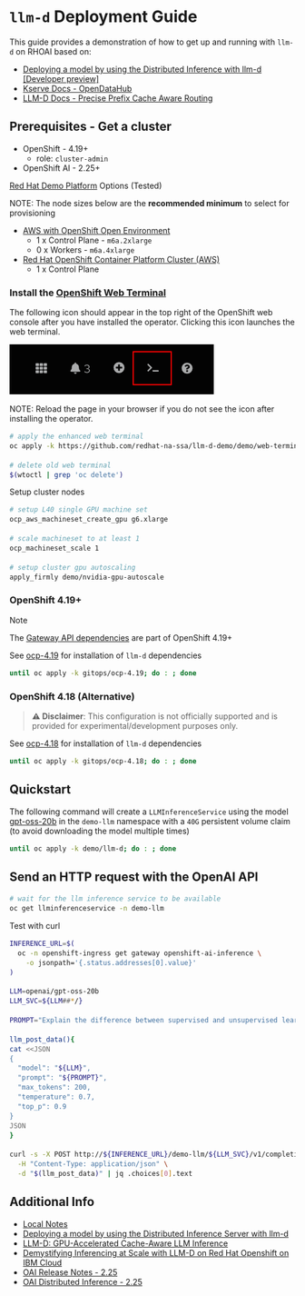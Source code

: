 # `llm-d` Deployment Guide

This guide provides a demonstration of how to get up and running with `llm-d` on RHOAI based on:

- <a href="https://access.redhat.com/articles/7131048" target="_blank">Deploying a model by using the Distributed Inference with llm-d [Developer preview]</a>
- <a href="https://github.com/opendatahub-io/kserve/tree/release-v0.15/docs/samples/llmisvc/ocp-4-18-setup" target="_blank">Kserve Docs - OpenDataHub</a>
- <a href="https://github.com/llm-d/llm-d/blob/main/guides/precise-prefix-cache-aware/README.md" target="_blank">LLM-D Docs - Precise Prefix Cache Aware Routing</a>

## Prerequisites - Get a cluster

- OpenShift - 4.19+
  - role: `cluster-admin`
- OpenShift AI - 2.25+

[Red Hat Demo Platform](https://demo.redhat.com) Options (Tested)

NOTE: The node sizes below are the **recommended minimum** to select for provisioning

- <a href="https://demo.redhat.com/catalog?item=babylon-catalog-prod/sandboxes-gpte.sandbox-ocp.prod&utm_source=webapp&utm_medium=share-link" target="_blank">AWS with OpenShift Open Environment</a>
  - 1 x Control Plane - `m6a.2xlarge`
  - 0 x Workers - `m6a.4xlarge`
- <a href="https://catalog.demo.redhat.com/catalog?item=babylon-catalog-prod/sandboxes-gpte.ocp-wksp.prod&utm_source=webapp&utm_medium=share-link" target="_blank">Red Hat OpenShift Container Platform Cluster (AWS)</a>
  - 1 x Control Plane

### Install the [OpenShift Web Terminal](https://docs.openshift.com/container-platform/4.12/web_console/web_terminal/installing-web-terminal.html)

The following icon should appear in the top right of the OpenShift web console after you have installed the operator. Clicking this icon launches the web terminal.

![Web Terminal](docs/images/web-terminal.png "Web Terminal")

NOTE: Reload the page in your browser if you do not see the icon after installing the operator.

```sh
# apply the enhanced web terminal
oc apply -k https://github.com/redhat-na-ssa/llm-d-demo/demo/web-terminal

# delete old web terminal
$(wtoctl | grep 'oc delete')
```

Setup cluster nodes

```sh
# setup L40 single GPU machine set
ocp_aws_machineset_create_gpu g6.xlarge

# scale machineset to at least 1
ocp_machineset_scale 1

# setup cluster gpu autoscaling
apply_firmly demo/nvidia-gpu-autoscale
```

### OpenShift 4.19+

> [!NOTE]
> The [Gateway API dependencies](gitops/ocp-4.18/prereqs/gateway-api.yaml) are part of OpenShift 4.19+

See [ocp-4.19](gitops/ocp-4.19) for installation of `llm-d` dependencies

```sh
until oc apply -k gitops/ocp-4.19; do : ; done
```

### OpenShift 4.18 (Alternative)

> **⚠️ Disclaimer**: This configuration is not officially supported and is provided for experimental/development
> purposes only.

See [ocp-4.18](gitops/ocp-4.18) for installation of `llm-d` dependencies

```sh
until oc apply -k gitops/ocp-4.18; do : ; done
```

## Quickstart

The following command will create a `LLMInferenceService`
using the model [gpt-oss-20b](https://huggingface.co/openai/gpt-oss-20b)
in the `demo-llm` namespace
with a `40G` persistent volume claim (to avoid downloading the model multiple times)

```sh
until oc apply -k demo/llm-d; do : ; done
```

## Send an HTTP request with the OpenAI API

```sh
# wait for the llm inference service to be available
oc get llminferenceservice -n demo-llm
```

Test with curl

```sh
INFERENCE_URL=$(
  oc -n openshift-ingress get gateway openshift-ai-inference \
    -o jsonpath='{.status.addresses[0].value}'
)

LLM=openai/gpt-oss-20b
LLM_SVC=${LLM##*/}

PROMPT="Explain the difference between supervised and unsupervised learning in machine learning. Include examples of algorithms used in each type."

llm_post_data(){
cat <<JSON
{
  "model": "${LLM}",
  "prompt": "${PROMPT}",
  "max_tokens": 200,
  "temperature": 0.7,
  "top_p": 0.9
}
JSON
}

curl -s -X POST http://${INFERENCE_URL}/demo-llm/${LLM_SVC}/v1/completions \
  -H "Content-Type: application/json" \
  -d "$(llm_post_data)" | jq .choices[0].text
```

## Additional Info

- [Local Notes](docs/NOTES.md)
- [Deploying a model by using the Distributed Inference Server with llm-d](https://access.redhat.com/articles/7131048)
- [LLM-D: GPU-Accelerated Cache-Aware LLM Inference](https://github.com/cnuland/hello-chris-llm-d)
- [Demystifying Inferencing at Scale with LLM-D on Red Hat Openshift on IBM Cloud](https://community.ibm.com/community/user/blogs/tyler-lisowski/2025/05/30/ai-demystifying-llmd)
- [OAI Release Notes - 2.25](https://docs.redhat.com/en/documentation/red_hat_openshift_ai_self-managed/2.25/html-single/release_notes/index#developer-preview-features_relnotes)
- [OAI Distributed Inference - 2.25](https://docs.redhat.com/en/documentation/red_hat_openshift_ai_self-managed/2.25/html/deploying_models/deploying_models_on_the_single_model_serving_platform#deploying-models-using-distributed-inference_rhoai-user)
